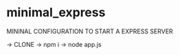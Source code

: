 # minimal_express
MININAL CONFIGURATION TO START A EXPRESS SERVER

-> CLONE
-> npm i
-> node app.js
